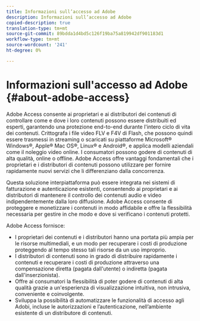 ```yaml
---
title: Informazioni sull’accesso ad Adobe
description: Informazioni sull’accesso ad Adobe
copied-description: true
translation-type: tm+mt
source-git-commit: 89bdda1d4bd5c126f19ba75a819942df901183d1
workflow-type: tm+mt
source-wordcount: '241'
ht-degree: 0%

---
```



# Informazioni sull&#39;accesso ad Adobe {#about-adobe-access}

Adobe Access consente ai proprietari e ai distributori dei contenuti di controllare come e dove i loro contenuti possono essere distribuiti ed esperti, garantendo una protezione end-to-end durante l&#39;intero ciclo di vita dei contenuti. Crittografa i file video FLV e F4V di Flash, che possono quindi essere trasmessi in streaming o scaricati su piattaforme Microsoft® Windows®, Apple® Mac OS®, Linux® e Android®, e applica modelli aziendali come il noleggio video online. I consumatori possono godere di contenuti di alta qualità, online o offline. Adobe Access offre vantaggi fondamentali che i proprietari e i distributori di contenuti possono utilizzare per fornire rapidamente nuovi servizi che li differenziano dalla concorrenza.

Questa soluzione interpiattaforma può essere integrata nei sistemi di fatturazione e autenticazione esistenti, consentendo ai proprietari e ai distributori di mantenere il controllo dei contenuti audio e video indipendentemente dalla loro diffusione. Adobe Access consente di proteggere e monetizzare i contenuti in modo affidabile e offre la flessibilità necessaria per gestire in che modo e dove si verificano i contenuti protetti.

Adobe Access fornisce:

* I proprietari dei contenuti e i distributori hanno una portata più ampia per le risorse multimediali, e un modo per recuperare i costi di produzione proteggendo al tempo stesso tali risorse da un uso improprio.
* I distributori di contenuti sono in grado di distribuire rapidamente i contenuti e recuperare i costi di produzione attraverso una compensazione diretta (pagata dall&#39;utente) o indiretta (pagata dall&#39;inserzionista).
* Offre ai consumatori la flessibilità di poter godere di contenuti di alta qualità grazie a un&#39;esperienza di visualizzazione intuitiva, non intrusiva, conveniente e coinvolgente.
* Sviluppa la possibilità di automatizzare le funzionalità di accesso agli Adobi, incluse le autorizzazioni e l’autenticazione, nell’ambiente esistente di un distributore di contenuti.

